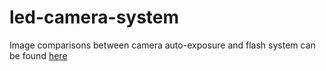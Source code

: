 # led-camera-system
Image comparisons between camera auto-exposure and flash system can be found [here](https://pennstateoffice365-my.sharepoint.com/:f:/g/personal/ozm55_psu_edu/EpmwWASqF1tNk6fHuY-3mIMBctTODPotaPI1g968sFQFLA?e=y0tGc0)

